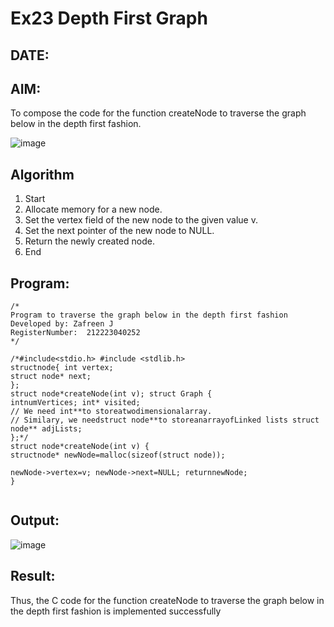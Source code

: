 # Ex23 Depth First Graph
## DATE:
## AIM:
To compose the code for the function createNode to traverse the graph below in the depth first fashion.

![image](https://github.com/user-attachments/assets/63552824-d0a3-49c6-a473-6db27d1f03e4)

## Algorithm
1.	Start
2.	Allocate memory for a new node.
3.	Set the vertex field of the new node to the given value v.
4.	Set the next pointer of the new node to NULL.
5.	Return the newly created node.
6.	End
  

## Program:
```
/*
Program to traverse the graph below in the depth first fashion
Developed by: Zafreen J
RegisterNumber:  212223040252
*/
```
```
/*#include<stdio.h> #include <stdlib.h>
structnode{ int vertex;
struct node* next;
};
struct node*createNode(int v); struct Graph {
intnumVertices; int* visited;
// We need int**to storeatwodimensionalarray.
// Similary, we needstruct node**to storeanarrayofLinked lists struct node** adjLists;
};*/
struct node*createNode(int v) {
structnode* newNode=malloc(sizeof(struct node));
 
newNode->vertex=v; newNode->next=NULL; returnnewNode;
}


```


## Output:

![image](https://github.com/user-attachments/assets/9d6331b4-912f-4427-b8f9-88b905d57182)


## Result:
Thus, the C code for the function createNode to traverse the graph below in the depth first fashion is implemented successfully
